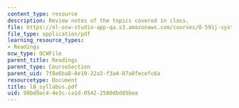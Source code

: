 ```yaml
---
content_type: resource
description: Review notes of the topics covered in class.
file: https://ol-ocw-studio-app-qa.s3.amazonaws.com/courses/8-591j-systems-biology-fall-2004/90bd9ac44e3cca1d05422580dbd85bea_l8_syllabus.pdf
file_type: application/pdf
learning_resource_types:
- Readings
ocw_type: OCWFile
parent_title: Readings
parent_type: CourseSection
parent_uid: 7f8e6ba8-8e19-22a3-f3a4-87a8fecefc6a
resourcetype: Document
title: l8_syllabus.pdf
uid: 90bd9ac4-4e3c-ca1d-0542-2580dbd85bea
---
```

